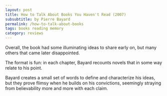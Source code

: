 ```yaml
---
layout: post
title: How to Talk About Books You Haven't Read (2007)
subsubtitle: by Pierre Bayard
permalink: /how-to-talk-about-books
tags: books reading memory
category: reviews
---
```


Overall, the book had some illuminating ideas to share early on, but many others that came later disappointed.
<!--more-->

The format is fun: in each chapter, Bayard recounts novels that in some way relate to his point.

Bayard creates a small set of words to define and characterize his ideas, but they prove flimsy when he builds on his convictions, seemingly straying from believability more and more with each claim.